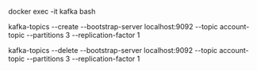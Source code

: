 docker exec -it kafka bash

kafka-topics --create --bootstrap-server localhost:9092 --topic account-topic --partitions 3 --replication-factor 1


kafka-topics --delete --bootstrap-server localhost:9092 --topic account-topic --partitions 3 --replication-factor 1